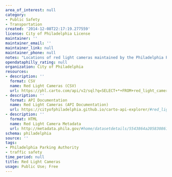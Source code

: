 ```yaml
---
area_of_interest: null
category:
- Public Safety
- Transportation
created: '2014-12-08T22:17:19.277559'
license: City of Philadelphia License
maintainer: ''
maintainer_email: ''
maintainer_link: null
maintainer_phone: null
notes: "Locations of red light cameras maintained by the Philadelphia Parking Authority."
opendataphilly_rating: null
organization: City of Philadelphia
resources:
- description: ''
  format: CSV
  name: Red Light Cameras (CSV)
  url: https://phl.carto.com/api/v2/sql?q=SELECT+*+FROM+red_light_camera_locations&filename=red_light_camera_locations&format=csv&skipfields=cartodb_id,the_geom,the_geom_webmercator
- description: ''
  format: API Documentation
  name: Red Light Cameras (API Documentation)
  url: https://cityofphiladelphia.github.io/carto-api-explorer/#red_light_camera_locations
- description: ''
  format: HTML
  name: Red Light Camera Metadata
  url: http://metadata.phila.gov/#home/datasetdetails/5543864a20583086178c4e8d/representationdetails/55438a8b9b989a05172d0d0d/
schema: philadelphia
source: ''
tags: 
- Philadelphia Parking Authority
- traffic safety
time_period: null
title: Red Light Cameras
usage: Public Use; Free
---
```

